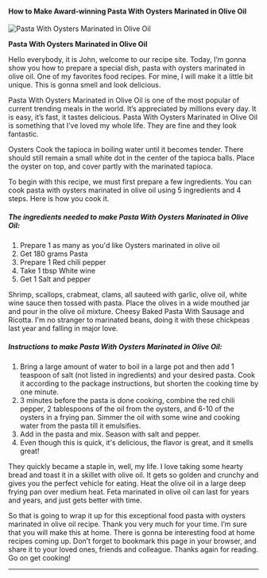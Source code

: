             

#### How to Make Award-winning Pasta With Oysters Marinated in Olive Oil

![Pasta With Oysters Marinated in Olive Oil](https://img-global.cpcdn.com/recipes/5684921650642944/751x532cq70/pasta-with-oysters-marinated-in-olive-oil-recipe-main-photo.jpg)

**Pasta With Oysters Marinated in Olive Oil**

Hello everybody, it is John, welcome to our recipe site. Today, I’m gonna show you how to prepare a special dish, pasta with oysters marinated in olive oil. One of my favorites food recipes. For mine, I will make it a little bit unique. This is gonna smell and look delicious.

Pasta With Oysters Marinated in Olive Oil is one of the most popular of current trending meals in the world. It’s appreciated by millions every day. It is easy, it’s fast, it tastes delicious. Pasta With Oysters Marinated in Olive Oil is something that I’ve loved my whole life. They are fine and they look fantastic.

Oysters Cook the tapioca in boiling water until it becomes tender. There should still remain a small white dot in the center of the tapioca balls. Place the oyster on top, and cover partly with the marinated tapioca.

To begin with this recipe, we must first prepare a few ingredients. You can cook pasta with oysters marinated in olive oil using 5 ingredients and 4 steps. Here is how you cook it.

##### The ingredients needed to make Pasta With Oysters Marinated in Olive Oil:

1.  Prepare 1 as many as you'd like Oysters marinated in olive oil
2.  Get 180 grams Pasta
3.  Prepare 1 Red chili pepper
4.  Take 1 tbsp White wine
5.  Get 1 Salt and pepper

Shrimp, scallops, crabmeat, clams, all sauteed with garlic, olive oil, white wine sauce then tossed with pasta. Place the olives in a wide mouthed jar and pour in the olive oil mixture. Cheesy Baked Pasta With Sausage and Ricotta. I'm no stranger to marinated beans, doing it with these chickpeas last year and falling in major love.

##### Instructions to make Pasta With Oysters Marinated in Olive Oil:

1.  Bring a large amount of water to boil in a large pot and then add 1 teaspoon of salt (not listed in ingredients) and your desired pasta. Cook it according to the package instructions, but shorten the cooking time by one minute.
2.  3 minutes before the pasta is done cooking, combine the red chili pepper, 2 tablespoons of the oil from the oysters, and 6-10 of the oysters in a frying pan. Simmer the oil with some wine and cooking water from the pasta till it emulsifies.
3.  Add in the pasta and mix. Season with salt and pepper.
4.  Even though this is quick, it's delicious, the flavor is great, and it smells great!

They quickly became a staple in, well, my life. I love taking some hearty bread and toast it in a skillet with olive oil. It gets so golden and crunchy and gives you the perfect vehicle for eating. Heat the olive oil in a large deep frying pan over medium heat. Feta marinated in olive oil can last for years and years, and just gets better with time.

So that is going to wrap it up for this exceptional food pasta with oysters marinated in olive oil recipe. Thank you very much for your time. I’m sure that you will make this at home. There is gonna be interesting food at home recipes coming up. Don’t forget to bookmark this page in your browser, and share it to your loved ones, friends and colleague. Thanks again for reading. Go on get cooking!

* * *